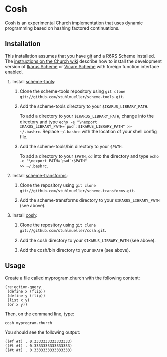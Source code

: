 # Cosh

Cosh is an experimental Church implementation that uses dynamic programming based on hashing factored continuations.

## Installation

This installation assumes that you have [git](http://git-scm.com/) and a R6RS Scheme installed. The [instructions on the Church wiki](http://projects.csail.mit.edu/church/wiki/Installation) describe how to install the development version of [Ikarus Scheme](http://ikarus-scheme.org/) or [Vicare Scheme](https://github.com/marcomaggi/vicare) with foreign function interface enabled.

1. Install [scheme-tools](https://github.com/stuhlmueller/scheme-tools):
  
    1. Clone the scheme-tools repository using <code>git clone git://github.com/stuhlmueller/scheme-tools.git</code>.
  
    2. Add the scheme-tools directory to your <code>$IKARUS_LIBRARY_PATH</code>. 

        To add a directory to your <code>$IKARUS_LIBRARY_PATH</code>, change into the directory and type <code>echo -e "\nexport IKARUS_LIBRARY_PATH=\`pwd\`:\$IKARUS_LIBRARY_PATH" >> ~/.bashrc</code>. Replace <code>~/.bashrc</code> with the location of your shell config file.

    3. Add the scheme-tools/bin directory to your <code>$PATH</code>.

        To add a directory to your <code>$PATH</code>, <code>cd</code> into the directory and type <code>echo -e "\nexport PATH=\`pwd\`:\$PATH" >> ~/.bashrc</code>.

2. Install [scheme-transforms](https://github.com/stuhlmueller/scheme-transforms):

    1. Clone the repository using <code>git clone git://github.com/stuhlmueller/scheme-transforms.git</code>.
  
    2. Add the scheme-transforms directory to your <code>$IKARUS_LIBRARY_PATH</code> (see above).

3. Install [cosh](https://github.com/stuhlmueller/cosh):

    1. Clone the repository using <code>git clone git://github.com/stuhlmueller/cosh.git</code>.
  
    2. Add the cosh directory to your <code>$IKARUS_LIBRARY_PATH</code> (see above).

    3. Add the cosh/bin directory to your <code>$PATH</code> (see above).

## Usage

Create a file called myprogram.church with the following content:

    (rejection-query
     (define x (flip))
     (define y (flip))
     (list x y)
     (or x y))

Then, on the command line, type:

    cosh myprogram.church

You should see the following output:

    ((#f #t) . 0.3333333333333333)
    ((#t #f) . 0.3333333333333333)
    ((#t #t) . 0.3333333333333333)
